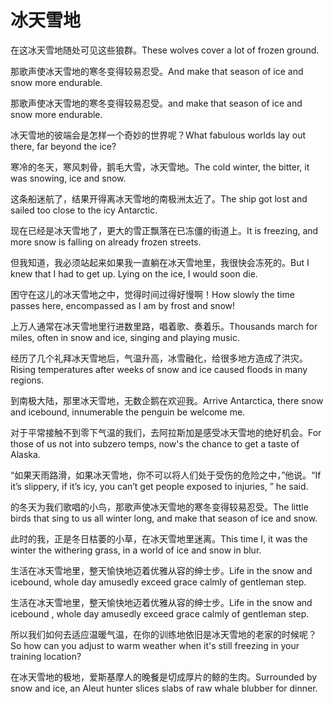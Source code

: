 # 冰天雪地

<p><span class="chinese">在这冰天雪地随处可见这些狼群。</span><span class="english">These wolves cover a lot of frozen ground.</span></p>

<p><span class="chinese">那歌声使冰天雪地的寒冬变得较易忍受。</span><span class="english">And make that season of ice and snow more endurable.</span></p>

<p><span class="chinese">那歌声使冰天雪地的寒冬变得较易忍受。</span><span class="english">and make that season of ice and snow more endurable.</span></p>

<p><span class="chinese">冰天雪地的彼端会是怎样一个奇妙的世界呢？</span><span class="english">What fabulous worlds lay out there, far beyond the ice?</span></p>

<p><span class="chinese">寒冷的冬天，寒风刺骨，鹅毛大雪，冰天雪地。</span><span class="english">The cold winter, the bitter, it was snowing, ice and snow.</span></p>

<p><span class="chinese">这条船迷航了，结果开得离冰天雪地的南极洲太近了。</span><span class="english">The ship got lost and sailed too close to the icy Antarctic.</span></p>

<p><span class="chinese">现在已经是冰天雪地了，更大的雪正飘落在已冻僵的街道上。</span><span class="english">It is freezing, and more snow is falling on already frozen streets.</span></p>

<p><span class="chinese">但我知道，我必须站起来如果我一直躺在冰天雪地里，我很快会冻死的。</span><span class="english">But I knew that I had to get up. Lying on the ice, I would soon die.</span></p>

<p><span class="chinese">困守在这儿的冰天雪地之中，觉得时间过得好慢啊！</span><span class="english">How slowly the time passes here, encompassed as I am by frost and snow!</span></p>

<p><span class="chinese">上万人通常在冰天雪地里行进数里路，唱着歌、奏着乐。</span><span class="english">Thousands march for miles, often in snow and ice, singing and playing music.</span></p>

<p><span class="chinese">经历了几个礼拜冰天雪地后，气温升高，冰雪融化，给很多地方造成了洪灾。</span><span class="english">Rising temperatures after weeks of snow and ice caused floods in many regions.</span></p>

<p><span class="chinese">到南极大陆，那里冰天雪地，无数企鹅在欢迎我。</span><span class="english">Arrive Antarctica, there snow and icebound, innumerable the penguin be welcome me.</span></p>

<p><span class="chinese">对于平常接触不到零下气温的我们，去阿拉斯加是感受冰天雪地的绝好机会。</span><span class="english">For those of us not into subzero temps, now's the chance to get a taste of Alaska.</span></p>

<p><span class="chinese">“如果天雨路滑，如果冰天雪地，你不可以将人们处于受伤的危险之中，”他说。</span><span class="english">“If it’s slippery, if it’s icy, you can’t get people exposed to injuries, ” he said.</span></p>

<p><span class="chinese">的冬天为我们歌唱的小鸟，那歌声使冰天雪地的寒冬变得较易忍受。</span><span class="english">The little birds that sing to us all winter long, and make that season of ice and snow.</span></p>

<p><span class="chinese">此时的我，正是冬日枯萎的小草，在冰天雪地里迷离。</span><span class="english">This time I, it was the winter the withering grass, in a world of ice and snow in blur.</span></p>

<p><span class="chinese">生活在冰天雪地里，整天愉快地迈着优雅从容的绅士步。</span><span class="english">Life in the snow and icebound, whole day amusedly exceed grace calmly of gentleman step.</span></p>

<p><span class="chinese">生活在冰天雪地里，整天愉快地迈着优雅从容的绅士步。</span><span class="english">Life in the snow and icebound , whole day amusedly exceed grace calmly of gentleman step.</span></p>

<p><span class="chinese">所以我们如何去适应温暖气温，在你的训练地依旧是冰天雪地的老家的时候呢？</span><span class="english">So how can you adjust to warm weather when it's still freezing in your training location?</span></p>

<p><span class="chinese">在冰天雪地的极地，爱斯基摩人的晚餐是切成厚片的鲸的生肉。</span><span class="english">Surrounded by snow and ice, an Aleut hunter slices slabs of raw whale blubber for dinner.</span></p>


